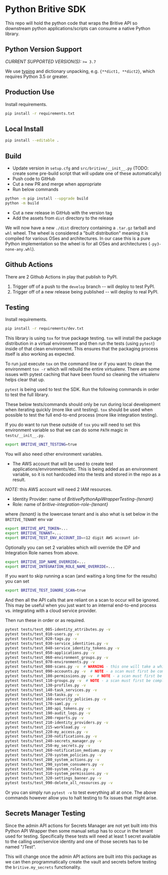 
# Python Britive SDK

This repo will hold the python code that wraps the Britive API so downstream python applications/scripts
can consume a native Python library.

## Python Version Support

_CURRENT SUPPORTED VERSION(S):_ `>= 3.7`

We use [typing](https://docs.python.org/3/library/typing.html) and dictionary unpacking, e.g. `{**dict1, **dict2}`,
which requires Python 3.5 or greater.

## Production Use

Install requirements.

```sh
pip install -r requirements.txt
```

## Local Install

```sh
pip install --editable .
```

## Build

* Update version in `setup.cfg` and `src/britive/__init__.py` (TODO: create some pre-build script that will update one of these automatically)
* Push code to GitHub
* Cut a new PR and merge when appropriate
* Run below commands

```sh
python -m pip install --upgrade build
python -m build
```

* Cut a new release in GitHub with the version tag
* Add the assets from `dist` directory to the release

We will now have a new `./dist` directory containing a `.tar.gz` tarball and `whl` wheel. The wheel is considered a
"built distribution" meaning it is compiled for various OSes and architectures. In our case this is a pure Python
implementation so the wheel is for all OSes and architectures (`-py3-none-any.whl`).

## Github Actions

There are 2 Github Actions in play that publish to PyPI.

1. Trigger off of a push to the `develop` branch -- will deploy to test PyPI.
2. Trigger off of a new release being published -- will deploy to real PyPI.

## Testing

Install requirements.

```sh
pip install -r requirements/dev.txt
```

This library is using `tox` for true package testing. `tox` will install the package distribution in a virtual
environment and then run the tests (using `pytest`) inside of that clean environment. This ensures that the packaging
process itself is also working as expected.

To run just execute `tox` on the command line or if you want to clean the environment `tox -r` which will rebuild the
entire virtualenv. There are some issues with pytest caching that have been found so cleaning the virtualenv helps clear
that up.

`pytest` is being used to test the SDK. Run the following commands in order to test the full library.

These below tests/commands should only be run during local development when iterating quickly (more like unit testing).
`tox` should be used when possible to test the full end-to-end process (more like integration testing).

If you do want to run these outside of `tox` you will need to set this environment variable so that we can do some
`PATH` magic in `tests/__init__.py`.

```sh
export BRITIVE_UNIT_TESTING=true
```

You will also need other environment variables.

* The AWS account that will be used to create test applications/environments/etc. This is being added as an environment
variable, so it is not hardcoded into the tests and stored in the repo as a result.

_NOTE:_ this AWS account will need 2 IAM resources.

* Identity Provider: name of _BritivePythonApiWrapperTesting-\{tenant\}_
* Role: name of _britive-integration-role-\{tenant\}_

where _\{tenant\}_ is the lowercase tenant and is also what is set below in the `BRITIVE_TENANT` env var

```sh
export BRITIVE_API_TOKEN=...
export BRITIVE_TENANT=...
export BRITIVE_TEST_ENV_ACCOUNT_ID=<12 digit AWS account id>
```

Optionally you can set 2 variables which will override the IDP and Integration Role names from above.

```sh
export BRITIVE_IDP_NAME_OVERRIDE=...
export BRITIVE_INTEGRATION_ROLE_NAME_OVERRIDE=...
```

If you want to skip running a scan (and waiting a long time for the results) you can set

```sh
export BRITIVE_TEST_IGNORE_SCAN=true
```

And then all the API calls that are reliant on a scan to occur will be ignored. This may be useful when you just want
to an internal end-to-end process vs. integrating with a cloud service provider.

Then run these in order or as required.

```sh
pytest tests/test_005-identity_attributes.py -v
pytest tests/test_010-users.py -v
pytest tests/test_020-tags.py -v
pytest tests/test_030-service_identities.py -v
pytest tests/test_040-service_identity_tokens.py -v
pytest tests/test_050-applications.py -v
pytest tests/test_060-environment_groups.py -v
pytest tests/test_070-environments.py -v
pytest tests/test_080-scans.py -v  # WARNING - this one will take a while since it initiates a real scan
pytest tests/test_090-accounts.py -v  # NOTE - a scan must first be completed
pytest tests/test_100-permissions.py -v  # NOTE - a scan must first be completed
pytest tests/test_110-groups.py -v  # NOTE - a scan must first be completed
pytest tests/test_130-profiles.py -v
pytest tests/test_140-task_services.py -v
pytest tests/test_150-tasks.py -v
pytest tests/test_160-security_policies.py -v
pytest tests/test_170-saml.py -v
pytest tests/test_180-api_tokens.py -v
pytest tests/test_190-audit_logs.py -v
pytest tests/test_200-reports.py -v
pytest tests/test_210-identity_providers.py -v
pytest tests/test_215-workload.py -v
pytest tests/test_220-my_access.py -v
pytest tests/test_230-notifications.py -v
pytest tests/test_240-secrets_manager.py -v
pytest tests/test_250-my_secrets.py -v
pytest tests/test_260-notification_mediums.py -v
pytest tests/test_270-system_policies.py -v
pytest tests/test_280_system_actions.py -v
pytest tests/test_290_system_consumers.py -v
pytest tests/test_300-system_roles.py -v
pytest tests/test_310-system_permissions.py -v
pytest tests/test_320-settings_banner.py -v
pytest tests/test_990-delete_all_resources.py -v
```

Or you can simply run `pytest -v` to test everything all at once. The above commands however allow you to halt testing
to fix issues that might arise.

## Secrets Manager Testing

Since the admin API actions for Secrets Manager are not yet built into this Python API Wrapper then some manual setup
has to occur in the tenant used for testing. Specifically these tests will need at least 1 secret available to the
calling user/service identity and one of those secrets has to be named "/Test".

This will change once the admin API actions are built into this package as we can then programmatically create the vault
and secrets before testing the `britive.my_secrets` functionality.
